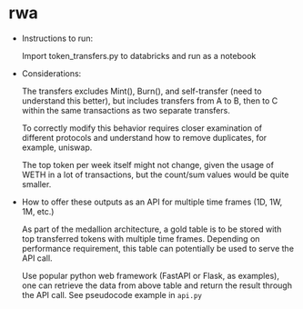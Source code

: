 # rwa

- Instructions to run:

    Import token_transfers.py to databricks and run as a notebook

- Considerations:

    The transfers excludes Mint(), Burn(), and self-transfer (need to understand this better), but includes transfers from A to B, then to C within the same transactions as two separate transfers. 

    To correctly modify this behavior requires closer examination of different protocols and understand how to remove duplicates, for example, uniswap. 

    The top token per week itself might not change, given the usage of WETH in a lot of transactions, but the count/sum values would be quite smaller.


- How to offer these outputs as an API for multiple time frames (1D, 1W, 1M, etc.)

    As part of the medallion architecture, a gold table is to be stored with top transferred tokens with multiple time frames. Depending on performance requirement, this table can potentially be used to serve the API call. 

    Use popular python web framework (FastAPI or Flask, as examples), one can retrieve the data from above table and return the result through the API call. See pseudocode example in `api.py`

###